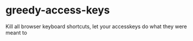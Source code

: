 # greedy-access-keys
Kill all browser keyboard shortcuts, let your accesskeys do what they were meant to
